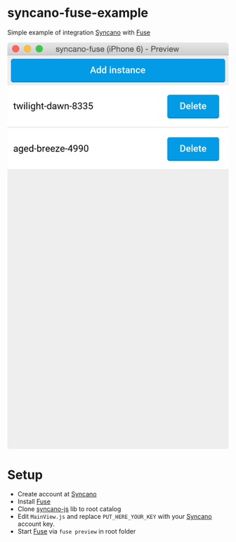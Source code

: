 # syncano-fuse-example

Simple example of integration [Syncano](https://syncano.io/) with [Fuse](https://www.fusetools.com/)

<a href="https://raw.githubusercontent.com/Syncano/syncano-fuse-example/master/example.png" target="_blank" width="250px"><img src="https://raw.githubusercontent.com/Syncano/syncano-fuse-example/master/example.png" alt="Screenshot"></a>

# Setup

* Create account at [Syncano](https://syncano.io/)
* Install [Fuse](https://www.fusetools.com/)
* Clone [syncano-js](https://github.com/Syncano/syncano-js) lib to root catalog
* Edit `MainView.js` and replace `PUT_HERE_YOUR_KEY` with your [Syncano](https://syncano.io/) account key.
* Start [Fuse](https://www.fusetools.com/) via `fuse preview` in root folder

